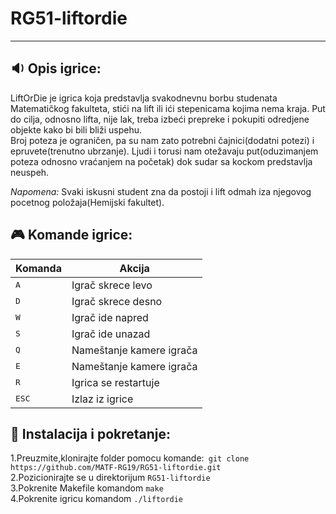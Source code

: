 # RG51-liftordie
---

## :sound: Opis igrice:
LiftOrDie je igrica koja predstavlja svakodnevnu borbu studenata Matematičkog fakulteta, stići na lift ili ići stepenicama kojima nema kraja. Put do cilja, odnosno lifta, nije lak, treba izbeći prepreke i pokupiti odredjene objekte kako bi bili bliži uspehu.  
Broj poteza je ograničen, pa su nam zato potrebni čajnici(dodatni potezi) i epruvete(trenutno ubrzanje). Ljudi i torusi nam otežavaju put(oduzimanjem poteza odnosno vraćanjem na početak) dok sudar sa kockom predstavlja neuspeh.

<em>Napomena:</em> Svaki iskusni student zna da postoji i lift odmah iza njegovog pocetnog položaja(Hemijski fakultet).




## :video_game: Komande igrice:
|Komanda   | Akcija  |
|---     |---|
| <kbd>A</kbd>  |Igrač skrece levo   |
| <kbd>D</kbd>  |Igrač skrece desno  |
| <kbd>W</kbd>  |Igrač ide napred    | 
| <kbd>S</kbd>  |Igrač ide unazad    | 
| <kbd>Q</kbd>  |Nameštanje kamere igrača   |
| <kbd>E</kbd>  |Nameštanje kamere igrača  |
| <kbd>R</kbd>  |Igrica se restartuje   |
| <kbd>ESC</kbd>|Izlaz iz igrice |




## :wrench: Instalacija i pokretanje:
1.Preuzmite,klonirajte folder pomocu komande:``` git clone https://github.com/MATF-RG19/RG51-liftordie.git```     
2.Pozicionirajte se u direktorijum ``RG51-liftordie ``   
3.Pokrenite Makefile komandom ```make```     
4.Pokrenite igricu komandom ``./liftordie``  
